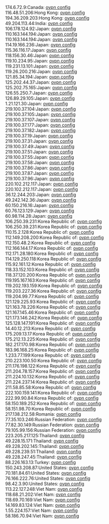 174.6.72.9:Canada: [ovpn config](vpn/174_6_72_9.ovpn)  
116.48.51.206:Hong Kong: [ovpn config](vpn/116_48_51_206.ovpn)  
194.36.209.203:Hong Kong: [ovpn config](vpn/194_36_209_203.ovpn)  
49.204.113.44:India: [ovpn config](vpn/49_204_113_44.ovpn)  
106.178.124.92:Japan: [ovpn config](vpn/106_178_124_92.ovpn)  
110.163.144.194:Japan: [ovpn config](vpn/110_163_144_194.ovpn)  
110.163.144.194:Japan: [ovpn config](vpn/110_163_144_194.ovpn)  
114.19.166.236:Japan: [ovpn config](vpn/114_19_166_236.ovpn)  
115.36.116.17:Japan: [ovpn config](vpn/115_36_116_17.ovpn)  
118.156.30.46:Japan: [ovpn config](vpn/118_156_30_46.ovpn)  
119.10.234.95:Japan: [ovpn config](vpn/119_10_234_95.ovpn)  
119.231.13.101:Japan: [ovpn config](vpn/119_231_13_101.ovpn)  
119.26.200.216:Japan: [ovpn config](vpn/119_26_200_216.ovpn)  
121.85.34.194:Japan: [ovpn config](vpn/121_85_34_194.ovpn)  
125.202.44.37:Japan: [ovpn config](vpn/125_202_44_37.ovpn)  
125.202.75.165:Japan: [ovpn config](vpn/125_202_75_165.ovpn)  
126.55.250.7:Japan: [ovpn config](vpn/126_55_250_7.ovpn)  
126.89.29.105:Japan: [ovpn config](vpn/126_89_29_105.ovpn)  
1.21.121.30:Japan: [ovpn config](vpn/1_21_121_30.ovpn)  
219.100.37.104:Japan: [ovpn config](vpn/219_100_37_104.ovpn)  
219.100.37.105:Japan: [ovpn config](vpn/219_100_37_105.ovpn)  
219.100.37.107:Japan: [ovpn config](vpn/219_100_37_107.ovpn)  
219.100.37.177:Japan: [ovpn config](vpn/219_100_37_177.ovpn)  
219.100.37.182:Japan: [ovpn config](vpn/219_100_37_182.ovpn)  
219.100.37.19:Japan: [ovpn config](vpn/219_100_37_19.ovpn)  
219.100.37.31:Japan: [ovpn config](vpn/219_100_37_31.ovpn)  
219.100.37.49:Japan: [ovpn config](vpn/219_100_37_49.ovpn)  
219.100.37.51:Japan: [ovpn config](vpn/219_100_37_51.ovpn)  
219.100.37.55:Japan: [ovpn config](vpn/219_100_37_55.ovpn)  
219.100.37.58:Japan: [ovpn config](vpn/219_100_37_58.ovpn)  
219.100.37.86:Japan: [ovpn config](vpn/219_100_37_86.ovpn)  
219.100.37.87:Japan: [ovpn config](vpn/219_100_37_87.ovpn)  
219.100.37.96:Japan: [ovpn config](vpn/219_100_37_96.ovpn)  
220.102.212.117:Japan: [ovpn config](vpn/220_102_212_117.ovpn)  
220.102.212.117:Japan: [ovpn config](vpn/220_102_212_117.ovpn)  
36.12.244.203:Japan: [ovpn config](vpn/36_12_244_203.ovpn)  
49.242.142.36:Japan: [ovpn config](vpn/49_242_142_36.ovpn)  
60.150.216.16:Japan: [ovpn config](vpn/60_150_216_16.ovpn)  
60.76.123.129:Japan: [ovpn config](vpn/60_76_123_129.ovpn)  
60.98.114.28:Japan: [ovpn config](vpn/60_98_114_28.ovpn)  
106.250.39.231:Korea Republic of: [ovpn config](vpn/106_250_39_231.ovpn)  
106.250.39.231:Korea Republic of: [ovpn config](vpn/106_250_39_231.ovpn)  
110.15.2.128:Korea Republic of: [ovpn config](vpn/110_15_2_128.ovpn)  
112.149.208.200:Korea Republic of: [ovpn config](vpn/112_149_208_200.ovpn)  
112.150.48.2:Korea Republic of: [ovpn config](vpn/112_150_48_2.ovpn)  
112.166.144.17:Korea Republic of: [ovpn config](vpn/112_166_144_17.ovpn)  
112.171.28.180:Korea Republic of: [ovpn config](vpn/112_171_28_180.ovpn)  
114.129.250.118:Korea Republic of: [ovpn config](vpn/114_129_250_118.ovpn)  
115.92.161.12:Korea Republic of: [ovpn config](vpn/115_92_161_12.ovpn)  
118.33.152.103:Korea Republic of: [ovpn config](vpn/118_33_152_103.ovpn)  
118.37.120.200:Korea Republic of: [ovpn config](vpn/118_37_120_200.ovpn)  
119.195.167.163:Korea Republic of: [ovpn config](vpn/119_195_167_163.ovpn)  
119.202.193.159:Korea Republic of: [ovpn config](vpn/119_202_193_159.ovpn)  
119.203.227.36:Korea Republic of: [ovpn config](vpn/119_203_227_36.ovpn)  
119.204.99.77:Korea Republic of: [ovpn config](vpn/119_204_99_77.ovpn)  
121.129.225.93:Korea Republic of: [ovpn config](vpn/121_129_225_93.ovpn)  
121.163.78.226:Korea Republic of: [ovpn config](vpn/121_163_78_226.ovpn)  
121.167.145.46:Korea Republic of: [ovpn config](vpn/121_167_145_46.ovpn)  
121.173.146.242:Korea Republic of: [ovpn config](vpn/121_173_146_242.ovpn)  
125.128.147.191:Korea Republic of: [ovpn config](vpn/125_128_147_191.ovpn)  
14.40.12.213:Korea Republic of: [ovpn config](vpn/14_40_12_213.ovpn)  
175.209.13.17:Korea Republic of: [ovpn config](vpn/175_209_13_17.ovpn)  
175.212.13.225:Korea Republic of: [ovpn config](vpn/175_212_13_225.ovpn)  
182.217.170.98:Korea Republic of: [ovpn config](vpn/182_217_170_98.ovpn)  
183.96.168.25:Korea Republic of: [ovpn config](vpn/183_96_168_25.ovpn)  
1.233.77.199:Korea Republic of: [ovpn config](vpn/1_233_77_199.ovpn)  
210.223.100.50:Korea Republic of: [ovpn config](vpn/210_223_100_50.ovpn)  
211.176.198.122:Korea Republic of: [ovpn config](vpn/211_176_198_122.ovpn)  
211.204.78.157:Korea Republic of: [ovpn config](vpn/211_204_78_157.ovpn)  
211.224.10.132:Korea Republic of: [ovpn config](vpn/211_224_10_132.ovpn)  
211.224.237.14:Korea Republic of: [ovpn config](vpn/211_224_237_14.ovpn)  
211.58.85.58:Korea Republic of: [ovpn config](vpn/211_58_85_58.ovpn)  
222.100.159.141:Korea Republic of: [ovpn config](vpn/222_100_159_141.ovpn)  
222.99.90.84:Korea Republic of: [ovpn config](vpn/222_99_90_84.ovpn)  
58.150.189.252:Korea Republic of: [ovpn config](vpn/58_150_189_252.ovpn)  
58.151.98.70:Korea Republic of: [ovpn config](vpn/58_151_98_70.ovpn)  
217.138.212.58:Romania: [ovpn config](vpn/217_138_212_58.ovpn)  
77.35.103.246:Russian Federation: [ovpn config](vpn/77_35_103_246.ovpn)  
77.82.30.149:Russian Federation: [ovpn config](vpn/77_82_30_149.ovpn)  
79.105.99.156:Russian Federation: [ovpn config](vpn/79_105_99_156.ovpn)  
223.205.217.125:Thailand: [ovpn config](vpn/223_205_217_125.ovpn)  
49.228.15.171:Thailand: [ovpn config](vpn/49_228_15_171.ovpn)  
49.228.202.145:Thailand: [ovpn config](vpn/49_228_202_145.ovpn)  
49.228.239.51:Thailand: [ovpn config](vpn/49_228_239_51.ovpn)  
49.228.247.45:Thailand: [ovpn config](vpn/49_228_247_45.ovpn)  
88.226.163.13:Turkey: [ovpn config](vpn/88_226_163_13.ovpn)  
150.243.208.87:United States: [ovpn config](vpn/150_243_208_87.ovpn)  
70.181.84.61:United States: [ovpn config](vpn/70_181_84_61.ovpn)  
76.166.222.76:United States: [ovpn config](vpn/76_166_222_76.ovpn)  
98.42.3.90:United States: [ovpn config](vpn/98_42_3_90.ovpn)  
113.22.127.248:Viet Nam: [ovpn config](vpn/113_22_127_248.ovpn)  
118.68.21.202:Viet Nam: [ovpn config](vpn/118_68_21_202.ovpn)  
118.69.70.169:Viet Nam: [ovpn config](vpn/118_69_70_169.ovpn)  
14.169.83.124:Viet Nam: [ovpn config](vpn/14_169_83_124.ovpn)  
1.55.224.157:Viet Nam: [ovpn config](vpn/1_55_224_157.ovpn)  
58.186.70.94:Viet Nam: [ovpn config](vpn/58_186_70_94.ovpn)  

